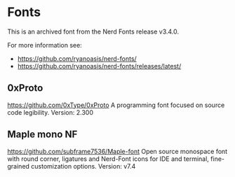 # Fonts

This is an archived font from the Nerd Fonts release v3.4.0.

For more information see:
* https://github.com/ryanoasis/nerd-fonts/
* https://github.com/ryanoasis/nerd-fonts/releases/latest/


## 0xProto

https://github.com/0xType/0xProto
A programming font focused on source code legibility.
Version: 2.300


## Maple mono NF

https://github.com/subframe7536/Maple-font
Open source monospace font with round corner, ligatures and Nerd-Font icons for IDE and terminal, fine-grained customization options.
Version: v7.4
